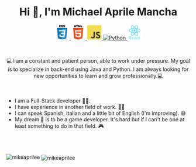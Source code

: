 <h1 align="center">Hi 👋, I'm Michael Aprile Mancha</h1>
<p align="center"> 
 <a href="https://www.w3schools.com/css/" target="_blank" rel="noreferrer">
    <img src="https://raw.githubusercontent.com/devicons/devicon/master/icons/css3/css3-original-wordmark.svg" alt="css3" width="40" height="40"/> 
  </a> 
 <a href="https://www.w3.org/html/" target="_blank" rel="noreferrer"> 
    <img src="https://raw.githubusercontent.com/devicons/devicon/master/icons/html5/html5-original-wordmark.svg" alt="html5" width="40" height="40"/> 
  </a>
 <a href="https://developer.mozilla.org/en-US/docs/Web/JavaScript" target="_blank" rel="noreferrer"> 
    <img src="https://raw.githubusercontent.com/devicons/devicon/master/icons/javascript/javascript-original.svg" alt="javascript" width="40" height="40"/> 
  </a> 
  <a href="https://developer.mozilla.org/es/docs/Glossary/Python" target="_blank" rel="noreferrer"> 
    <img src="https://upload.wikimedia.org/wikipedia/commons/thumb/c/c3/Python-logo-notext.svg/1869px-Python-logo-notext.svg.png" alt="Python" width="40" height="40"/> 
  </a> 
  <a href="https://es.react.dev/" target="_blank" rel="noreferrer"> 
    <img src="https://raw.githubusercontent.com/devicons/devicon/master/icons/react/react-original-wordmark.svg" alt="javascript" width="40" height="40"/> 
  </a>  
</p>
<br/>
<p align ="center">💻 I am a constant and patient person, able to work under pressure. My goal is to specialize in back-end using Java and Python. I am always looking for new opportunities to learn and grow professionally.💻</p>
<br/>


- I am a Full-Stack developer :technologist:.
- I have experience in another field of work. 👨‍🍳
- I can speak Spanish, Italian and a little bit of English (I'm improving). 😅
- My dream 💭 is to be a game developer. It's hard but if I can't be one at least something to do in that field. 🎮

  
 <br/>
   <br/>
  
<p align="center">
  <img align="left" src="https://github-readme-stats.vercel.app/api/top-langs?username=mikeaprilee&show_icons=true&locale=en&layout=compact" alt="mikeaprilee" />
</p> 
<p>&nbsp;<img align="center" src="https://github-readme-stats.vercel.app/api?username=mikeaprilee&show_icons=true&locale=en" alt="mikeaprilee" /></p>
